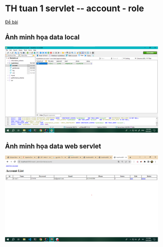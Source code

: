 # TH tuan 1 servlet -- account - role
[Đề bài ](./week1.pdf)
## Ảnh minh họa data local
![...](./images/img_data_account.png)

## Ảnh minh họa data web servlet
![...](./images/img_data_web_account.png)
